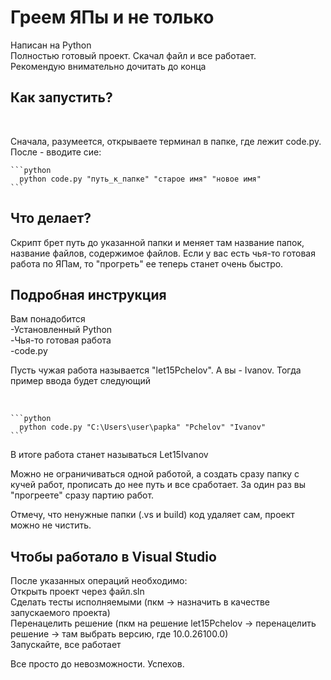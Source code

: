 <h1>Греем ЯПы и не только</h1>
Написан на Python<br>
Полностью готовый проект. Скачал файл и все работает. <br>
Рекомендую внимательно дочитать до конца



<h2>Как запустить?</h2><br>

<p>Сначала, разумеется, открываете терминал в папке, где лежит code.py. После - вводите сие:</p>

    ```python
      python code.py "путь_к_папке" "старое имя" "новое имя"    
    ```

<h2>Что делает?</h2>
Скрипт брет путь до указанной папки и меняет там название папок, название файлов, содержимое файлов.
Если у вас есть чья-то готовая работа по ЯПам, то "прогреть" ее теперь станет очень быстро.

<h2>Подробная инструкция</h2>
Вам понадобится <br>
-Установленный Python <br>
-Чья-то готовая работа <br>
-code.py <br>

<p>Пусть чужая работа называется "let15Pchelov". А вы - Ivanov. Тогда пример ввода будет следующий </p><br>

    ```python
      python code.py "C:\Users\user\papka" "Pchelov" "Ivanov"    
    ```

<p>В итоге работа станет называться Let15Ivanov</p>

<p>Можно не ограничиваться одной работой, а создать сразу папку с кучей работ, прописать до нее путь и все сработает. За один раз вы "прогреете" сразу партию работ.</p>

<p>Отмечу, что ненужные папки (.vs и build) код удаляет сам, проект можно не чистить.</p>

<h2>Чтобы работало в Visual Studio</h2>
После указанных операций необходимо: <br>
Открыть проект через файл.sln <br>
Сделать тесты исполняемыми (пкм -> назначить в качестве запускаемого проекта)<br>
Перенацелить решение (пкм на решение let15Pchelov -> перенацелить решение -> там выбрать версию, где 10.0.26100.0)<br>
Запускайте, все работает

Все просто до невозможности. Успехов.
